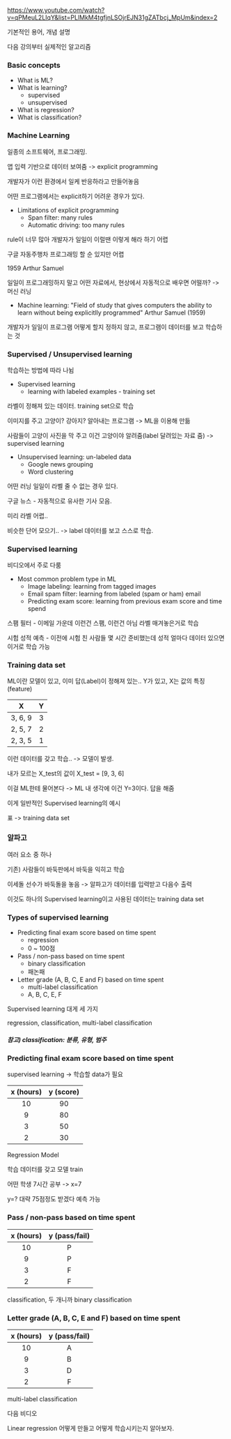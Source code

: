 https://www.youtube.com/watch?v=qPMeuL2LIqY&list=PLlMkM4tgfjnLSOjrEJN31gZATbcj_MpUm&index=2



기본적인 용어, 개념 설명

다음 강의부터 실제적인 알고리즘



### Basic concepts

- What is ML?
- What is learning?
  - supervised
  - unsupervised
- What is regression?
- What is classification?





### Machine Learning

일종의 소프트웨어, 프로그래밍.

앱 입력 기반으로 데이터 보여줌 -> explicit programming

개발자가 이런 환경에서 일케 반응하라고 만들어놓음

어떤 프로그램에서는 explicit하기 어려운 경우가 있다.

- Limitations of explicit programming
  - Span filter: many rules
  - Automatic driving: too many rules

rule이 너무 많아 개발자가 일일이 이럴땐 이렇게 해라 하기 어렵

구글 자동주행차 프로그래밍 할 순 있지만 어렵

1959 Arthur Samuel

일일이 프로그래밍하지 말고 어떤 자료에서, 현상에서 자동적으로 배우면 어떨까? -> 머신 러닝

- Machine learning: "Field of study that gives computers the ability to learn without being explicitlly programmed" Arthur Samuel (1959)

개발자가 일일이 프로그램 어떻게 할지 정하지 않고, 프로그램이 데이터를 보고 학습하는 것





### Supervised / Unsupervised learning

학습하는 방법에 따라 나뉨



- Supervised learning
  - learning with labeled examples - training set

라벨이 정해져 있는 데이터. training set으로 학습

이미지를 주고 고양이? 강아지? 알아내는 프로그램 -> ML을 이용해 만듦

사람들이 고양이 사진을 막 주고 이건 고양이야 알려줌(label 달려있는 자료 줌) -> supervised learning



- Unsupervised learning: un-labeled data
  - Google news grouping
  - Word clustering

어떤 러닝 일일이 라벨 줄 수 없는 경우 있다.

구글 뉴스 - 자동적으로 유사한 기사 모음.

미리 라벨 어렵..

비슷한 단어 모으기.. -> label 데이터를 보고 스스로 학습.





### Supervised learning

비디오에서 주로 다룸

- Most common problem type in ML
  - Image labeling: learning from tagged images
  - Email spam filter: learning from labeled (spam or ham) email
  - Predicting exam score: learning from previous exam score and time spend

스팸 필터 - 이메일 가운데 이런건 스팸, 이런건 아님 라벨 매겨놓은거로 학습

시험 성적 예측 - 이전에 시험 친 사람들 몇 시간 준비했는데 성적 얼마다 데이터 있으면 이거로 학습 가능





### Training data set

ML이란 모델이 있고, 이미 답(Label)이 정해져 있는.. Y가 있고, X는 값의 특징(feature)

|    X    |  Y   |
| :-----: | :--: |
| 3, 6, 9 |  3   |
| 2, 5, 7 |  2   |
| 2, 3, 5 |  1   |



이런 데이터를 갖고 학습.. -> 모델이 발생.

내가 모르는 X_test의 값이 X_test = [9, 3, 6]

이걸 ML한테 물어본다 -> ML 내 생각에 이건 Y=3이다. 답을 해줌

이게 일반적인 Supervised learning의 예시

표 -> training data set





### 알파고

여러 요소 중 하나



기존) 사람들이 바둑판에서 바둑을 익히고 학습

이세돌 선수가 바둑돌을 놓음 -> 알파고가 데이터를 입력받고 다음수 출력

이것도 하나의 Supervised learning이고 사용된 데이터는 training data set





### Types of supervised learning

- Predicting final exam score based on time spent
  - regression
  - 0 ~ 100점
- Pass / non-pass based on time spent
  - binary classification
  - 패논패
- Letter grade (A, B, C, E and F) based on time spent
  - multi-label classification
  - A, B, C, E, F

Supervised learning 대게 세 가지

regression, classification, multi-label classification

##### 참고) classification: 분류, 유형, 범주





### Predicting final exam score based on time spent

supervised learning -> 학습할 data가 필요

| x (hours) | y (score) |
| :-------: | :-------: |
|    10     |    90     |
|     9     |    80     |
|     3     |    50     |
|     2     |    30     |

Regression Model

학습 데이터를 갖고 모델 train

어떤 학생 7시간 공부 -> x=7

y=? 대략 75점정도 받겠다 예측 가능





### Pass / non-pass based on time spent

| x (hours) | y (pass/fail) |
| :-------: | :-----------: |
|    10     |       P       |
|     9     |       P       |
|     3     |       F       |
|     2     |       F       |

classification, 두 개니까 binary classification





### Letter grade (A, B, C, E and F) based on time spent

| x (hours) | y (pass/fail) |
| :-------: | :-----------: |
|    10     |       A       |
|     9     |       B       |
|     3     |       D       |
|     2     |       F       |

multi-label classification



다음 비디오

Linear regression 어떻게 만들고 어떻게 학습시키는지 알아보자.

